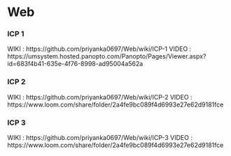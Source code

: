 # Web

<h3>ICP 1</h3>
WIKI   : https://github.com/priyanka0697/Web/wiki/ICP-1
VIDEO  : https://umsystem.hosted.panopto.com/Panopto/Pages/Viewer.aspx?id=683f4b41-635e-4f76-8998-ad95004a562a

<h3>ICP 2</h3>
WIKI   : https://github.com/priyanka0697/Web/wiki/ICP-2
VIDEO  : https://www.loom.com/share/folder/2a4fe9bc089f4d6993e27e62d9181fce

<h3>ICP 3</h3>
WIKI   : https://github.com/priyanka0697/Web/wiki/ICP-3
VIDEO  : https://www.loom.com/share/folder/2a4fe9bc089f4d6993e27e62d9181fce


